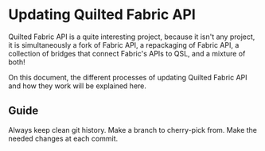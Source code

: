# Updating Quilted Fabric API

Quilted Fabric API is a quite interesting project, because it isn't any project, it is simultaneously a fork of Fabric API, a repackaging of Fabric API, a collection of bridges that connect Fabric's APIs to QSL, and a mixture of both!

On this document, the different processes of updating Quilted Fabric API and how they work will be explained here.


<!-- TODO: Fill this out more -->
## Guide
Always keep clean git history.
Make a branch to cherry-pick from. Make the needed changes at each commit.

<!-- Old Guide.
## Updating the Quilt Standard Libraries dependency

Quilted Fabric API is both a distributor of QSL (Quilt Standard Libraries) through the [QSL/QFAPI bundle](https://modrinth.com/mod/qsl) as well as an user of it. As mentioned before, Quilted Fabric API is also a collection of bridges between Fabric APIs and QSL equivalents, which means that an update isn't always straightforward!

When a QSL update is released, this is the cue to update it on Quilted Fabric API as well, due to it being the main distribution that both developers and users use. Do note that dependending of the circumstances, an update on QFAPI's side can be delayed if waiting for something else is beneficial for the developer's well-being.

In order to update? It's simple! Just update the version definition of the QSL dependency contained on `gradle.properties`. Depending of the update? That's all you need to do! But usually, the update may contain a new API that Fabric API might have an equivalent of, which does mean that Fabric's equivalent might need to be bridged to QSL's if it's necessary and feasible.

It is recommended to bridge all APIs that have an equivalent when that is possible, in order to reduce potential conflicts, allow for a bigger interoperability with QSL's APIs, as well as allow the QSL equivalent to be battle-tested through mods that do use Fabric API.

The bridging process really is up to the developer. We have Quilted Fabric API Base's `QuiltCompatEvent` utility class for directly bridging Fabric API and QSL events, something that sometimes can be a straightforward connection of dots, although it can be more than that on some cases, so do be aware of that!

Another important note is that your mileage may vary with each update. Some APIs will barely need work at all, but others might end with you architecturing a workaround like Quilted Fabric Content Registries' deferred queues! Do expect that some ports will require more effort than usual, but do note that once a bridge is built? It'll last for quite a long time!

## Syncing with upstream Fabric API

To be rewritten!

The process of syncing with the upstream can sometimes be a job so simple that all you need to do is fix the license headers and the gradle.properties conflict that pops up, but other times? It can be a quite complicated job that involves bridging major APIs in order to ensure intercompatibility.

The upstream sync process itself is one that in theory is simple, but due to the potential extra work needed, make sure to always consult with us on the toolchain discord!

The process is simple: you merge in the equivalent Fabric API branch into the Quilt one and fix all conflicts, as well as any potential trouble. FMJs that belong to main mods (not testmod ones) are to be translated into QMJ and the naming scheme is to be updated in order to have the `quilted_` prefix and in order to follow the snake cake convention.

A proper step-by-step tutorial will be written later, since it can involve Git knowledge!

## Porting to a new Minecraft version

The Minecraft update porting process is still one that we still have to refine ourselves. However, we still have some things set on stone.

Currently, the decision is that Quilted Fabric API ports are a low priority on the beginning of snapshot cycles, with the focus being getting QSL up-to-date with the latest snapshot, getting Quilt Mappings mapped, and maintaining the current maintained stable versions. This is to make life easier for the active maintainers, who already have to deal with many Quilt projects and has to deal with a QSL that is still growing up instead of being set in stone.

However, once a good point for porting has been found, progress on a Quilted Fabric API update should begin, with the priority being that ideally something should be done before the pre-releases begin.

### Porting

TBD
-->
